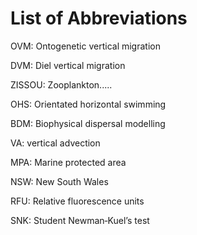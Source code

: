 List of Abbreviations
=====================

OVM: Ontogenetic vertical migration

DVM: Diel vertical migration

ZISSOU: Zooplankton.....

OHS: Orientated horizontal swimming

BDM: Biophysical dispersal modelling

VA: vertical advection

MPA: Marine protected area

NSW: New South Wales

RFU: Relative fluorescence units

SNK: Student Newman‐Kuel’s test
